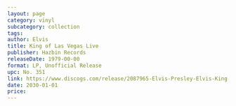 ```yaml
---
layout: page
category: vinyl
subcategory: collection
tags:
author: Elvis
title: King of Las Vegas Live
publisher: Hazbin Records
releaseDate: 1979-00-00
format: LP, Unofficial Release
upc: No. 351
link: https://www.discogs.com/release/2087965-Elvis-Presley-Elvis-King-Of-Las-Vegas-Live
date: 2030-01-01
price:
---
```

